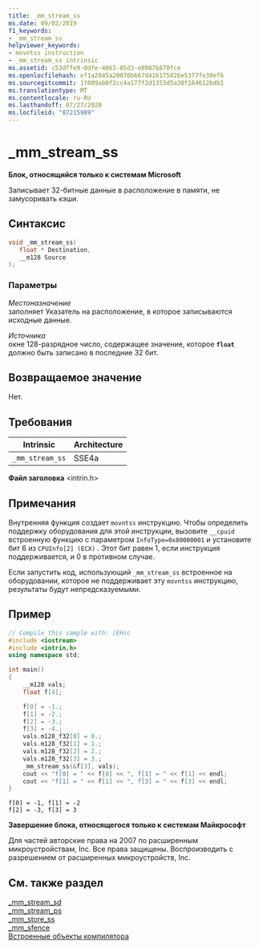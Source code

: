 ```yaml
---
title: _mm_stream_ss
ms.date: 09/02/2019
f1_keywords:
- _mm_stream_ss
helpviewer_keywords:
- movntss instruction
- _mm_stream_ss intrinsic
ms.assetid: c53dffe9-0dfe-4063-85d3-e8987b870fce
ms.openlocfilehash: ef1a2045a20070b667d416175826e5377fe30ef6
ms.sourcegitcommit: 1f009ab0f2cc4a177f2d1353d5a38f164612bdb1
ms.translationtype: MT
ms.contentlocale: ru-RU
ms.lasthandoff: 07/27/2020
ms.locfileid: "87215989"
---
```

# <a name="_mm_stream_ss"></a>_mm_stream_ss

**Блок, относящийся только к системам Microsoft**

Записывает 32-битные данные в расположение в памяти, не замусоривать кэши.

## <a name="syntax"></a>Синтаксис

```C
void _mm_stream_ss(
   float * Destination,
   __m128 Source
);
```

### <a name="parameters"></a>Параметры

*Местоназначение*\
заполняет Указатель на расположение, в которое записываются исходные данные.

*Источника*\
окне 128-разрядное число, содержащее значение, которое **`float`** должно быть записано в последние 32 бит.

## <a name="return-value"></a>Возвращаемое значение

Нет.

## <a name="requirements"></a>Требования

|Intrinsic|Architecture|
|---------------|------------------|
|`_mm_stream_ss`|SSE4a|

**Файл заголовка** \<intrin.h>

## <a name="remarks"></a>Примечания

Внутренняя функция создает `movntss` инструкцию. Чтобы определить поддержку оборудования для этой инструкции, вызовите `__cpuid` встроенную функцию с параметром `InfoType=0x80000001` и установите бит 6 из `CPUInfo[2] (ECX)` . Этот бит равен 1, если инструкция поддерживается, и 0 в противном случае.

Если запустить код, использующий `_mm_stream_ss` встроенное на оборудовании, которое не поддерживает эту `movntss` инструкцию, результаты будут непредсказуемыми.

## <a name="example"></a>Пример

```cpp
// Compile this sample with: /EHsc
#include <iostream>
#include <intrin.h>
using namespace std;

int main()
{
    __m128 vals;
    float f[4];

    f[0] = -1.;
    f[1] = -2.;
    f[2] = -3.;
    f[3] = -4.;
    vals.m128_f32[0] = 0.;
    vals.m128_f32[1] = 1.;
    vals.m128_f32[2] = 2.;
    vals.m128_f32[3] = 3.;
    _mm_stream_ss(&f[3], vals);
    cout << "f[0] = " << f[0] << ", f[1] = " << f[1] << endl;
    cout << "f[1] = " << f[1] << ", f[3] = " << f[3] << endl;
}
```

```Output
f[0] = -1, f[1] = -2
f[2] = -3, f[3] = 3
```

**Завершение блока, относящегося только к системам Майкрософт**

Для частей авторские права на 2007 по расширенным микроустройствам, Inc. Все права защищены. Воспроизводить с разрешением от расширенных микроустройств, Inc.

## <a name="see-also"></a>См. также раздел

[_mm_stream_sd](../intrinsics/mm-stream-sd.md)\
[_mm_stream_ps](https://software.intel.com/sites/landingpage/IntrinsicsGuide/#text=_mm_stream_ps)\
[_mm_store_ss](https://software.intel.com/sites/landingpage/IntrinsicsGuide/#text=_mm_store_ss)\
[_mm_sfence](https://software.intel.com/sites/landingpage/IntrinsicsGuide/#text=_mm_sfence)\
[Встроенные объекты компилятора](../intrinsics/compiler-intrinsics.md)
